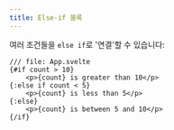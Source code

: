 ```yaml
---
title: Else-if 블록
---
```


여러 조건들을 `else if`로 '연결'할 수 있습니다:

```svelte
/// file: App.svelte
{#if count > 10}
	<p>{count} is greater than 10</p>
{:else if count < 5}
	<p>{count} is less than 5</p>
{:else}
	<p>{count} is between 5 and 10</p>
{/if}
```
